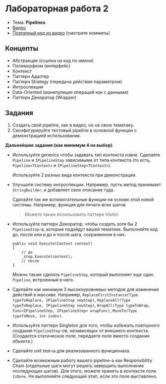 # Лабораторная работа 2

- Тема: **Pipelines**.
- [Видео](https://www.youtube.com/watch?v=X4IDL3CmV-A&list=PL4sUOB8DjVlXKTknA5IW75BGwcTw6PU3r&index=3)
- [Поэтапный код из видео](https://github.com/AntonC9018/uniCourse_csharp/pull/3) (смотрите коммиты)

## Концепты

- Абстракция (ссылка на код по имени)
- Полиморфизм (интерфейс)
- Контекст
- Паттерн Адаптер
- Паттерн Strategy (передача действия параметром)
- Интроспекция
- Data-Oriented (манипуляция операций как с данными)
- Паттерн Декоратор (Wrapper)

## Задания

1. Создать свой pipeline, как в видео, но на свою тематику.
2. Сконфигурируйте тестовый pipeline в основной функции с демонстрацией использования.

**Дальнейшие задания (как минимум 4 на выбор)**:

- Используйте generics чтобы задавать тип контекста извне.
  Сделайте `Pipeline` и `IPipelineStep` зависимыми от типа контекста 
  (то есть, `Pipeline<TContext>` и `IPipelineStep<TContext>`).

  Используйте 2 разных вида контекста при демонстрации.
 
- Улучшите систему интроспекции. 
  Например, пусть метод принимает `StringBuilder`, и добавляет свое описание туда.

  Сделайте так же вспомогательные функции на основе этой новой системы.
  Например, функция для печати всех шагов.

  > Можете также использовать паттерн Visitor.
 
- Используйте паттерн Декоратор, чтобы создать хотя бы 2 `PipelineStep`-а, которые подойдут вашей тематике.
  Выполняйте код до, после или и до и после шага, сохраненном в них.

  ```
  public void Execute(Context context)
  {
      // до
      _step.Execute(context);
      // после
  }
  ```

  Можно также сделать `PipelineStep`, который выполняет еще один `Pipeline`, встроенный в него.

- Сделайте как минимум 3 высокоуровневых методов для изменения действий в массиве.
  Например, 
  `ReplaceFirstInstance(Type typeToReplace, IPipelineStep newStep)`,
  `ReplaceAll(Type typeToReplace, IPipelineStep newStep)`,
  `WrapAll(Type typeToWrap, Func<IPipelineStep, IPipelineStep> wrapFunc)`,
  `MoveTo(Type typeToMove, int index)`.
 
- Используйте паттерн Singleton для того, 
  чтобы избежать повторного создания `PipelineStep`-ов, 
  независящих от внешнего контекста.
  (Создается статическое поле, передаете поле вместо создания объекта.)

- Сделайте unit test-ы для реализованного функционала.

- Сделайте возможным работу вашего pipeline-а как Responsibility Chain 
  (отдельные шаги могут решить завершить выполнение последующих шагов).
  Для этого, можете хранить в контексте поле `IsDone`.
  Не выполняйте следующий этап, если это поле выставлено.
